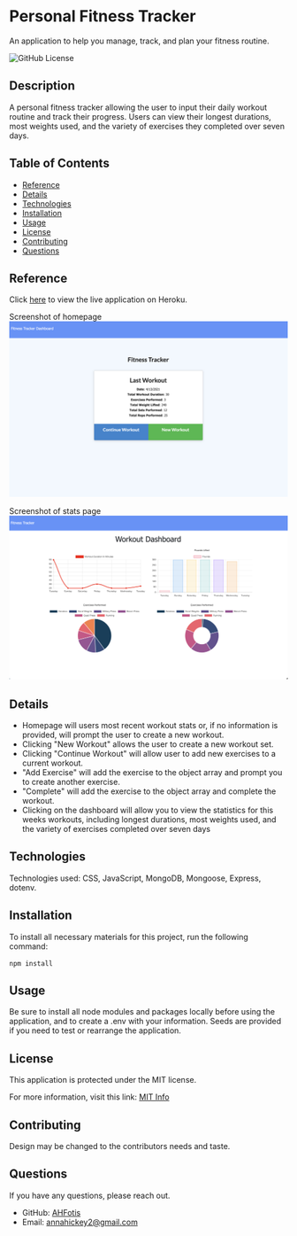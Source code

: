 # Personal Fitness Tracker
An application to help you manage, track, and plan your fitness routine.

![GitHub License](https://img.shields.io/badge/License-MIT-blue.svg)

## Description

A personal fitness tracker allowing the user to input their daily workout routine and track their progress. Users can view their longest durations, most weights used, and the variety of exercises they completed over seven days.

## Table of Contents

* [Reference](#reference)
* [Details](#details)
* [Technologies](#technologies)
* [Installation](#installation)
* [Usage](#usage)
* [License](#license)
* [Contributing](#contributing)
* [Questions](#questions)
  
## Reference

Click [here](https://personal-fitnesss-tracker.herokuapp.com/?id=6075e370ebdd9600154845ac) to view the live application on Heroku.

Screenshot of homepage
  ![Home Page](Reference/tracker.png)

Screenshot of stats page
  ![Stat Page](Reference/fitness.png)

## Details
  * Homepage will users most recent workout stats or, if no information is provided, will prompt the user to create a new workout.
  * Clicking "New Workout" allows the user to create a new workout set.
  * Clicking "Continue Workout" will allow user to add new exercises to a current workout.
  * "Add Exercise" will add the exercise to the object array and prompt you to create another exercise.
  * "Complete" will add the exercise to the object array and complete the workout.
  * Clicking on the dashboard will allow you to view the statistics for this weeks workouts, including longest durations, most weights used, and the variety of exercises completed over seven days
  
## Technologies
Technologies used: CSS, JavaScript, MongoDB, Mongoose, Express, dotenv.

## Installation

To install all necessary materials for this project, run the following command:

```
npm install
```

## Usage

Be sure to install all node modules and packages locally before using the application, and to create a .env with your information. Seeds are provided if you need to test or rearrange the application.

## License

This application is protected under the MIT license.

For more information, visit this link: [MIT Info](https://opensource.org/licenses/MIT)

## Contributing
Design may be changed to the contributors needs and taste.

## Questions

If you have any questions, please reach out.
* GitHub: [AHFotis](https://github.com/AHFotis)
* Email: annahickey2@gmail.com